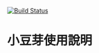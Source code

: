 [![Build Status](https://travis-ci.org/oxygen-TW/beans-linebot.svg?branch=master)](https://travis-ci.org/oxygen-TW/beans-linebot)

# 小豆芽使用說明
